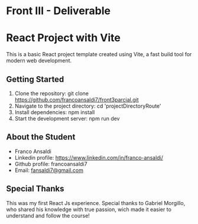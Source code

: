 # Front III - Deliverable

# React Project with Vite

This is a basic React project template created using Vite, a fast build tool for modern web development.

## Getting Started

1. Clone the repository: git clone https://github.com/francoansaldi7/front3parcial.git
2. Navigate to the project directory: cd 'projectDirectoryRoute'
3. Install dependencies: npm install
4. Start the development server: npm run dev

## About the Student

- Franco Ansaldi
- Linkedin profile: https://www.linkedin.com/in/franco-ansaldi/
- Github profile: francoansaldi7
- Email: fansaldi7@gmail.com

## Special Thanks 

This was my first React Js experience. Special thanks to Gabriel Morgillo, who shared his knowledge with true passion, wich made it easier to understand and follow the course!
